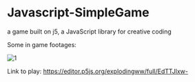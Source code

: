 # Javascript-SimpleGame
a game built on j5, a JavaScript library for creative coding

Some in game footages:

![1](https://user-images.githubusercontent.com/102981020/180600489-147ab286-6432-45fe-8e59-ce384db8a837.png)

Link to play: https://editor.p5js.org/explodingww/full/EdTTJlxw-
